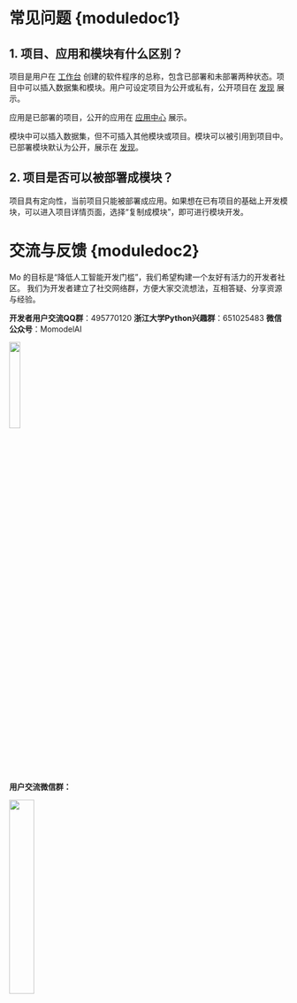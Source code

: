 # 常见问题 {moduledoc1}
## 1. 项目、应用和模块有什么区别？

项目是用户在 [工作台](http://www.momodel.cn:8899/#/workspace?tab=app) 创建的软件程序的总称，包含已部署和未部署两种状态。项目中可以插入数据集和模块。用户可设定项目为公开或私有，公开项目在 [发现](http://www.momodel.cn:8899/#/explore?&type=hot&classification=all) 展示。

应用是已部署的项目，公开的应用在 [应用中心](http://www.momodel.cn:8899/#/appcenter) 展示。

模块中可以插入数据集，但不可插入其他模块或项目。模块可以被引用到项目中。已部署模块默认为公开，展示在 [发现](http://www.momodel.cn:8899/#/explore?&type=hot&classification=all)。

## 2. 项目是否可以被部署成模块？

项目具有定向性，当前项目只能被部署成应用。如果想在已有项目的基础上开发模块，可以进入项目详情页面，选择“复制成模块”，即可进行模块开发。

# 交流与反馈 {moduledoc2}
Mo 的目标是“降低人工智能开发门槛”，我们希望构建一个友好有活力的开发者社区。
我们为开发者建立了社交网络群，方便大家交流想法，互相答疑、分享资源与经验。

**开发者用户交流QQ群**：495770120
**浙江大学Python兴趣群**：651025483
**微信公众号**：MomodelAI

<img src='https://ws2.sinaimg.cn/large/006tNc79ly1fytgz2uybmj30dw0dwwfc.jpg' width=20% height=20%>


**用户交流微信群：**

<img src='https://ws3.sinaimg.cn/large/006tKfTcly1g0ackr7xykj30iq0owmzo.jpg' width=30% height=30%>



